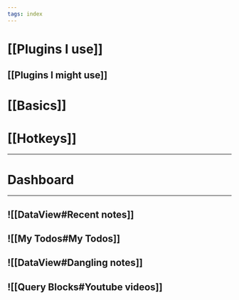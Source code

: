 ```yaml
---
tags: index
---
```


# [[Plugins I use]]
## [[Plugins I might use]]
# [[Basics]]
# [[Hotkeys]]
---
# Dashboard
---
![[DataView#Recent notes]]
---
![[My Todos#My Todos]]
---
![[DataView#Dangling notes]]
---
![[Query Blocks#Youtube videos]]
---

